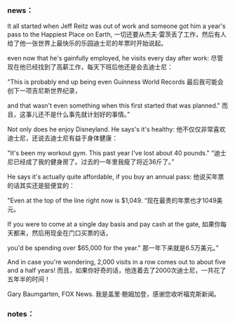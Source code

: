 ### news：

It all started when Jeff Reitz was out of work and someone got him a year's pass to the Happiest Place on Earth, 一切还要从杰夫·雷茨丢了工作，然后有人给了他一张世界上最快乐的乐园迪士尼的年票时开始说起。

even now that he's gainfully employed, he visits every day after work: 尽管现在他已经找到了高薪工作，每天下班后他还是会去迪士尼：

"This is probably end up being even Guinness World Records 最后我可能会创下一项吉尼斯世界纪录，

and that wasn't even something when this first started that was planned." 而且，这事儿还不是什么事先就计划好的事情。”

Not only does he enjoy Disneyland. He says's it's healthy: 他不仅仅非常喜欢迪士尼，还说去迪士尼有益于身体健康：

"It's been my workout gym. This past year I've lost about 40 pounds." “迪士尼已经成了我的健身房了。过去的一年里我瘦了将近36斤了。”

He says it's actually quite affordable, if you buy an annual pass: 他说买年票的话其实还是挺便宜的：

"Even at the top of the line right now is $1,049. “现在最贵的年票也才1049美元。

If you were to come at a single day basis and pay cash at the gate, 如果你每天都来，然后用现金在门口买票的话，

you'd be spending over $65,000 for the year." 那一年下来就是6.5万美元。”

And in case you're wondering, 2,000 visits in a row comes out to about five and a half years! 而且，如果你好奇的话，他连着去了2000次迪士尼，一共花了五年半的时间！

Gary Baumgarten, FOX News. 我是盖里·鲍姆加登，感谢您收听福克斯新闻。

### notes：



